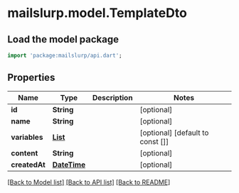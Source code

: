# mailslurp.model.TemplateDto

## Load the model package
```dart
import 'package:mailslurp/api.dart';
```

## Properties
Name | Type | Description | Notes
------------ | ------------- | ------------- | -------------
**id** | **String** |  | [optional] 
**name** | **String** |  | [optional] 
**variables** | [**List<TemplateVariable>**](TemplateVariable) |  | [optional] [default to const []]
**content** | **String** |  | [optional] 
**createdAt** | [**DateTime**](DateTime) |  | [optional] 

[[Back to Model list]](../README#documentation-for-models) [[Back to API list]](../README#documentation-for-api-endpoints) [[Back to README]](../README)


